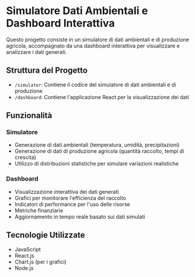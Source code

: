 # Simulatore Dati Ambientali e Dashboard Interattiva

Questo progetto consiste in un simulatore di dati ambientali e di produzione agricola, accompagnato da una dashboard interattiva per visualizzare e analizzare i dati generati.

## Struttura del Progetto

- `/simulator`: Contiene il codice del simulatore di dati ambientali e di produzione
- `/dashboard`: Contiene l'applicazione React per la visualizzazione dei dati

## Funzionalità

### Simulatore
- Generazione di dati ambientali (temperatura, umidità, precipitazioni)
- Generazione di dati di produzione agricola (quantità raccolto, tempi di crescita)
- Utilizzo di distribuzioni statistiche per simulare variazioni realistiche

### Dashboard
- Visualizzazione interattiva dei dati generati
- Grafici per monitorare l'efficienza del raccolto
- Indicatori di performance per l'uso delle risorse
- Metriche finanziarie
- Aggiornamento in tempo reale basato sui dati simulati

## Tecnologie Utilizzate

- JavaScript
- React.js
- Chart.js (per i grafici)
- Node.js